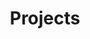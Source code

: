 ---
layout: projects
permalink: /projects/index.html
title: "Projects"
tags: [blog, projects, andres masegosa, machine learning]
---